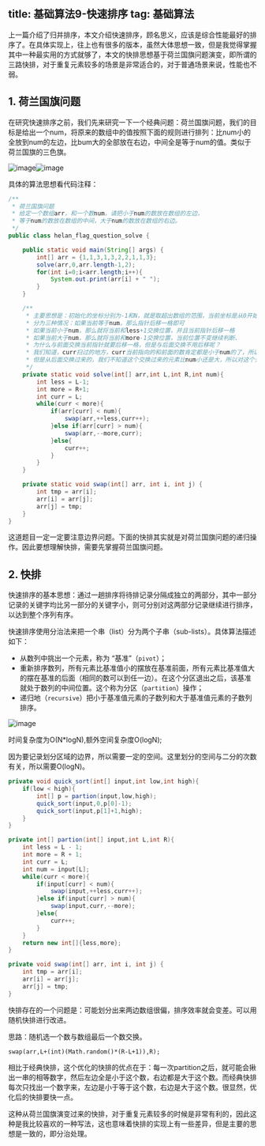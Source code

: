 title: 基础算法9-快速排序
tag: 基础算法
---

上一篇介绍了归并排序，本文介绍快速排序，顾名思义，应该是综合性能最好的排序了。在具体实现上，往上也有很多的版本，虽然大体思想一致，但是我觉得掌握其中一种最实用的方式就够了，本文的快排思想基于荷兰国旗问题演变，即所谓的三路快排，对于重复元素较多的场景是非常适合的，对于普通场景来说，性能也不弱。
<!-- more -->

## 1. 荷兰国旗问题

在研究快速排序之前，我们先来研究一下一个经典问题：荷兰国旗问题，我们的目标是给出一个num，将原来的数组中的值按照下面的规则进行排列：比num小的全放到num的左边，比bum大的全部放在右边，中间全是等于num的值。类似于荷兰国旗的三色旗。

![image](http://bloghello.oursnail.cn/suanfa9-1.gif)![image](http://bloghello.oursnail.cn/suanfa9-2.gif)

具体的算法思想看代码注释：

```java
/**
 * 荷兰国旗问题
 * 给定一个数组arr，和一个数num，请把小于num的数放在数组的左边，
 * 等于num的数放在数组的中间，大于num的数放在数组的右边。
 */
public class helan_flag_question_solve {

    public static void main(String[] args) {
        int[] arr = {1,1,3,1,3,2,2,1,1,3};
        solve(arr,0,arr.length-1,2);
        for(int i=0;i<arr.length;i++){
            System.out.print(arr[i] + " ");
        }
    }

    /**
     * 主要思想是：初始化的坐标分别为-1和N，就是取超出数组的范围，当前坐标是从0开始
     * 分为三种情况：如果当前等于num，那么指针后移一格即可
     * 如果当前小于num，那么就将当前和less+1交换位置，并且当前指针后移一格
     * 如果当前大于num，那么就将当前和more-1交换位置，当前位置不变继续判断、
     * 为什么与前面交换当前指针就要后移一格，但是与后面交换不用后移呢？
     * 我们知道，curr扫过的地方，curr当前指向的和前面的数肯定都是小于num的了，所以需要后移一个判断下一个元素
     * 但是从后面交换过来的，我们不知道这个交换过来的元素比num小还是大，所以对这个元素还需要判断一下
     */
    private static void solve(int[] arr,int L,int R,int num){
        int less = L-1;
        int more = R+1;
        int curr = L;
        while(curr < more){
            if(arr[curr] < num){
                swap(arr,++less,curr++);
            }else if(arr[curr] > num){
                swap(arr,--more,curr);
            }else{
                curr++;
            }
        }
    }

    private static void swap(int[] arr, int i, int j) {
        int tmp = arr[i];
        arr[i] = arr[j];
        arr[j] = tmp;
    }
}
```

这道题目一定一定要注意边界问题。下面的快排其实就是对荷兰国旗问题的递归操作。因此要想理解快排，需要先掌握荷兰国旗问题。

## 2. 快排

快速排序的基本思想：通过一趟排序将待排记录分隔成独立的两部分，其中一部分记录的关键字均比另一部分的关键字小，则可分别对这两部分记录继续进行排序，以达到整个序列有序。

快速排序使用分治法来把一个串（list）分为两个子串（sub-lists）。具体算法描述如下：

- 从数列中挑出一个元素，称为 “基准”（`pivot`）；
- 重新排序数列，所有元素比基准值小的摆放在基准前面，所有元素比基准值大的摆在基准的后面（相同的数可以到任一边）。在这个分区退出之后，该基准就处于数列的中间位置。这个称为分区（`partition`）操作；
- 递归地（`recursive`）把小于基准值元素的子数列和大于基准值元素的子数列排序。

![image](http://bloghello.oursnail.cn/suanfa9-3.gif)

时间复杂度为O(N*logN),额外空间复杂度O(logN);

因为要记录划分区域的边界，所以需要一定的空间。这里划分的空间与二分的次数有关，所以需要O(logN)。

```java
private void quick_sort(int[] input,int low,int high){
    if(low < high){
        int[] p = partion(input,low,high);
        quick_sort(input,0,p[0]-1);
        quick_sort(input,p[1]+1,high);
    }
}

private int[] partion(int[] input,int L,int R){
    int less = L - 1;
    int more = R + 1;
    int curr = L;
    int num = input[L];
    while(curr < more){
        if(input[curr] < num){
            swap(input,++less,curr++);
        }else if(input[curr] > num){
            swap(input,curr,--more);
        }else{
            curr++;
        }
    }
    return new int[]{less,more};
}

private void swap(int[] arr, int i, int j) {
    int tmp = arr[i];
    arr[i] = arr[j];
    arr[j] = tmp;
}
```

快排存在的一个问题是：可能划分出来两边数组很偏，排序效率就会变差。可以用随机快排进行改进。

思路：随机选一个数与数组最后一个数交换。


```
swap(arr,L+(int)(Math.random()*(R-L+1)),R);
```

相比于经典快排，这个优化的快排的优点在于：每一次partition之后，就可能会揪出一串的相等数字，然后左边全是小于这个数，右边都是大于这个数。而经典快排每次只找出一个数字来，左边是小于等于这个数，右边是大于这个数。很显然，优化后的快排要快一点。


这种从荷兰国旗演变过来的快排，对于重复元素较多的时候是非常有利的，因此这种是我比较喜欢的一种写法，这也意味着快排的实现上有一些差异，但是主要的思想是一致的，即分治处理。